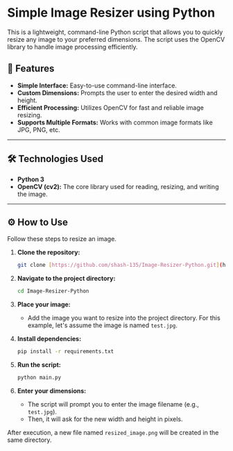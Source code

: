 # Simple Image Resizer using Python

This is a lightweight, command-line Python script that allows you to quickly resize any image to your preferred dimensions. The script uses the OpenCV library to handle image processing efficiently.

## 🚀 Features

-   **Simple Interface:** Easy-to-use command-line interface.
-   **Custom Dimensions:** Prompts the user to enter the desired width and height.
-   **Efficient Processing:** Utilizes OpenCV for fast and reliable image resizing.
-   **Supports Multiple Formats:** Works with common image formats like JPG, PNG, etc.

---

## 🛠️ Technologies Used

-   **Python 3**
-   **OpenCV (cv2):** The core library used for reading, resizing, and writing the image.

---

## ⚙️ How to Use

Follow these steps to resize an image.

1.  **Clone the repository:**
    ```bash
    git clone [https://github.com/shash-135/Image-Resizer-Python.git](https://github.com/shash-135/Image-Resizer-Python.git)
    ```
2.  **Navigate to the project directory:**
    ```bash
    cd Image-Resizer-Python
    ```
3.  **Place your image:**
    -   Add the image you want to resize into the project directory. For this example, let's assume the image is named `test.jpg`.

4.  **Install dependencies:**
    ```bash
    pip install -r requirements.txt
    ```
5.  **Run the script:**
    ```bash
    python main.py
    ```
6.  **Enter your dimensions:**
    -   The script will prompt you to enter the image filename (e.g., `test.jpg`).
    -   Then, it will ask for the new width and height in pixels.

After execution, a new file named `resized_image.png` will be created in the same directory.
